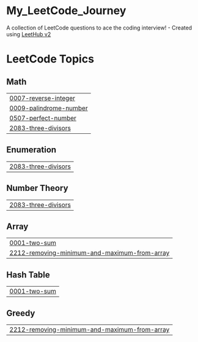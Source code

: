 # My_LeetCode_Journey
A collection of LeetCode questions to ace the coding interview! - Created using [LeetHub v2](https://github.com/arunbhardwaj/LeetHub-2.0)

<!---LeetCode Topics Start-->
# LeetCode Topics
## Math
|  |
| ------- |
| [0007-reverse-integer](https://github.com/devyansh7887/My_LeetCode_Journey/tree/master/0007-reverse-integer) |
| [0009-palindrome-number](https://github.com/devyansh7887/My_LeetCode_Journey/tree/master/0009-palindrome-number) |
| [0507-perfect-number](https://github.com/devyansh7887/My_LeetCode_Journey/tree/master/0507-perfect-number) |
| [2083-three-divisors](https://github.com/devyansh7887/My_LeetCode_Journey/tree/master/2083-three-divisors) |
## Enumeration
|  |
| ------- |
| [2083-three-divisors](https://github.com/devyansh7887/My_LeetCode_Journey/tree/master/2083-three-divisors) |
## Number Theory
|  |
| ------- |
| [2083-three-divisors](https://github.com/devyansh7887/My_LeetCode_Journey/tree/master/2083-three-divisors) |
## Array
|  |
| ------- |
| [0001-two-sum](https://github.com/devyansh7887/My_LeetCode_Journey/tree/master/0001-two-sum) |
| [2212-removing-minimum-and-maximum-from-array](https://github.com/devyansh7887/My_LeetCode_Journey/tree/master/2212-removing-minimum-and-maximum-from-array) |
## Hash Table
|  |
| ------- |
| [0001-two-sum](https://github.com/devyansh7887/My_LeetCode_Journey/tree/master/0001-two-sum) |
## Greedy
|  |
| ------- |
| [2212-removing-minimum-and-maximum-from-array](https://github.com/devyansh7887/My_LeetCode_Journey/tree/master/2212-removing-minimum-and-maximum-from-array) |
<!---LeetCode Topics End-->